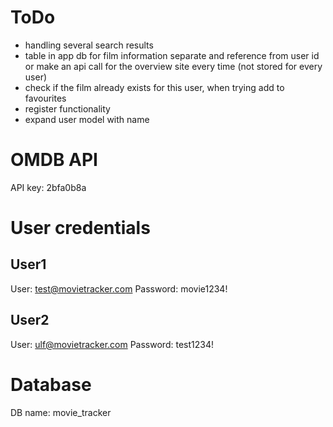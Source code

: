 
# ToDo
- handling several search results
- table in app db for film information separate and reference from user id or make an api call for the overview site every time (not stored for every user)
- check if the film already exists for this user, when trying add to favourites
- register functionality
- expand user model with name

# OMDB API
API key: 2bfa0b8a

# User credentials
## User1
User: test@movietracker.com
Password: movie1234!

## User2
User: ulf@movietracker.com
Password: test1234!

# Database
DB name: movie_tracker






